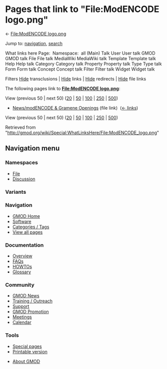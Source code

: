 <div id="mw-page-base" class="noprint">

</div>

<div id="mw-head-base" class="noprint">

</div>

<div id="content" class="mw-body" role="main">

<span id="top"></span>

<div id="mw-js-message" style="display:none;">

</div>



# <span dir="auto">Pages that link to "File:ModENCODE logo.png"</span>

<div id="bodyContent">

<div id="contentSub">

← [File:ModENCODE
logo.png](/wiki/File:ModENCODE_logo.png "File:ModENCODE logo.png")

</div>

<div id="jump-to-nav" class="mw-jump">

Jump to: [navigation](#mw-navigation), [search](#p-search)

</div>

<div id="mw-content-text">

What links here Page:  Namespace:  all (Main) Talk User User talk GMOD
GMOD talk File File talk MediaWiki MediaWiki talk Template Template talk
Help Help talk Category Category talk Property Property talk Type Type
talk Form Form talk Concept Concept talk Filter Filter talk Widget
Widget talk

Filters
[Hide](/mediawiki/index.php?title=Special:WhatLinksHere/File:ModENCODE_logo.png&hidetrans=1 "Special:WhatLinksHere/File:ModENCODE logo.png")
transclusions \|
[Hide](/mediawiki/index.php?title=Special:WhatLinksHere/File:ModENCODE_logo.png&hidelinks=1 "Special:WhatLinksHere/File:ModENCODE logo.png")
links \|
[Hide](/mediawiki/index.php?title=Special:WhatLinksHere/File:ModENCODE_logo.png&hideredirs=1 "Special:WhatLinksHere/File:ModENCODE logo.png")
redirects \|
[Hide](/mediawiki/index.php?title=Special:WhatLinksHere/File:ModENCODE_logo.png&hideimages=1 "Special:WhatLinksHere/File:ModENCODE logo.png")
file links

The following pages link to **[File:ModENCODE
logo.png](/wiki/File:ModENCODE_logo.png "File:ModENCODE logo.png")**:

View (previous 50 \| next 50)
([20](/mediawiki/index.php?title=Special:WhatLinksHere/File:ModENCODE_logo.png&limit=20 "Special:WhatLinksHere/File:ModENCODE logo.png")
\|
[50](/mediawiki/index.php?title=Special:WhatLinksHere/File:ModENCODE_logo.png&limit=50 "Special:WhatLinksHere/File:ModENCODE logo.png")
\|
[100](/mediawiki/index.php?title=Special:WhatLinksHere/File:ModENCODE_logo.png&limit=100 "Special:WhatLinksHere/File:ModENCODE logo.png")
\|
[250](/mediawiki/index.php?title=Special:WhatLinksHere/File:ModENCODE_logo.png&limit=250 "Special:WhatLinksHere/File:ModENCODE logo.png")
\|
[500](/mediawiki/index.php?title=Special:WhatLinksHere/File:ModENCODE_logo.png&limit=500 "Special:WhatLinksHere/File:ModENCODE logo.png"))

- [News/modENCODE & Gramene
  Openings](/wiki/News/modENCODE_%26_Gramene_Openings "News/modENCODE & Gramene Openings")
  (file link) ‎ <span class="mw-whatlinkshere-tools">([←
  links](/mediawiki/index.php?title=Special:WhatLinksHere&target=News%2FmodENCODE+%26+Gramene+Openings "Special:WhatLinksHere"))</span>

View (previous 50 \| next 50)
([20](/mediawiki/index.php?title=Special:WhatLinksHere/File:ModENCODE_logo.png&limit=20 "Special:WhatLinksHere/File:ModENCODE logo.png")
\|
[50](/mediawiki/index.php?title=Special:WhatLinksHere/File:ModENCODE_logo.png&limit=50 "Special:WhatLinksHere/File:ModENCODE logo.png")
\|
[100](/mediawiki/index.php?title=Special:WhatLinksHere/File:ModENCODE_logo.png&limit=100 "Special:WhatLinksHere/File:ModENCODE logo.png")
\|
[250](/mediawiki/index.php?title=Special:WhatLinksHere/File:ModENCODE_logo.png&limit=250 "Special:WhatLinksHere/File:ModENCODE logo.png")
\|
[500](/mediawiki/index.php?title=Special:WhatLinksHere/File:ModENCODE_logo.png&limit=500 "Special:WhatLinksHere/File:ModENCODE logo.png"))

</div>

<div class="printfooter">

Retrieved from
"<http://gmod.org/wiki/Special:WhatLinksHere/File:ModENCODE_logo.png>"

</div>

<div id="catlinks" class="catlinks catlinks-allhidden">

</div>

<div class="visualClear">

</div>

</div>

</div>

<div id="mw-navigation">

## Navigation menu

<div id="mw-head">



<div id="left-navigation">

<div id="p-namespaces" class="vectorTabs" role="navigation"
aria-labelledby="p-namespaces-label">

### Namespaces

- <span id="ca-nstab-image"><a href="/wiki/File:ModENCODE_logo.png" accesskey="c"
  title="View the file page [c]">File</a></span>
- <span id="ca-talk"><a
  href="/mediawiki/index.php?title=File_talk:ModENCODE_logo.png&amp;action=edit&amp;redlink=1"
  accesskey="t"
  title="Discussion about the content page [t]">Discussion</a></span>

</div>

<div id="p-variants" class="vectorMenu emptyPortlet" role="navigation"
aria-labelledby="p-variants-label">

### 

### Variants[](#)

<div class="menu">

</div>

</div>

</div>





</div>

</div>

</div>

<div id="mw-panel">

<div id="p-logo" role="banner">

<a href="/wiki/Main_Page"
style="background-image: url(http://gmod.org/images/GMOD-cogs.png);"
title="Visit the main page"></a>

</div>

<div id="p-Navigation" class="portal" role="navigation"
aria-labelledby="p-Navigation-label">

### Navigation

<div class="body">

- <span id="n-GMOD-Home">[GMOD Home](/wiki/Main_Page)</span>
- <span id="n-Software">[Software](/wiki/GMOD_Components)</span>
- <span id="n-Categories-.2F-Tags">[Categories /
  Tags](/wiki/Categories)</span>
- <span id="n-View-all-pages">[View all
  pages](/wiki/Special:AllPages)</span>

</div>

</div>

<div id="p-Documentation" class="portal" role="navigation"
aria-labelledby="p-Documentation-label">

### Documentation

<div class="body">

- <span id="n-Overview">[Overview](/wiki/Overview)</span>
- <span id="n-FAQs">[FAQs](/wiki/Category:FAQ)</span>
- <span id="n-HOWTOs">[HOWTOs](/wiki/Category:HOWTO)</span>
- <span id="n-Glossary">[Glossary](/wiki/Glossary)</span>

</div>

</div>

<div id="p-Community" class="portal" role="navigation"
aria-labelledby="p-Community-label">

### Community

<div class="body">

- <span id="n-GMOD-News">[GMOD News](/wiki/GMOD_News)</span>
- <span id="n-Training-.2F-Outreach">[Training /
  Outreach](/wiki/Training_and_Outreach)</span>
- <span id="n-Support">[Support](/wiki/Support)</span>
- <span id="n-GMOD-Promotion">[GMOD
  Promotion](/wiki/GMOD_Promotion)</span>
- <span id="n-Meetings">[Meetings](/wiki/Meetings)</span>
- <span id="n-Calendar">[Calendar](/wiki/Calendar)</span>

</div>

</div>

<div id="p-tb" class="portal" role="navigation"
aria-labelledby="p-tb-label">

### Tools

<div class="body">

- <span id="t-specialpages"><a href="/wiki/Special:SpecialPages" accesskey="q"
  title="A list of all special pages [q]">Special pages</a></span>
- <span id="t-print"><a
  href="/mediawiki/index.php?title=Special:WhatLinksHere/File:ModENCODE_logo.png&amp;printable=yes"
  rel="alternate" accesskey="p"
  title="Printable version of this page [p]">Printable version</a></span>

</div>

</div>

</div>

</div>

<div id="footer" role="contentinfo">

- <span id="footer-places-about">[About
  GMOD](/wiki/GMOD:About "GMOD:About")</span>

<!-- -->






</div>
